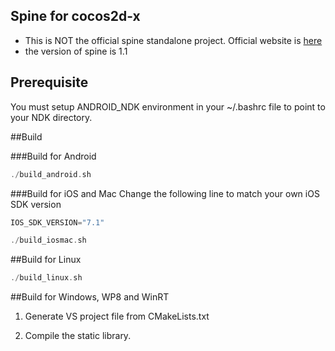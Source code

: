 ## Spine for cocos2d-x

- This is NOT the official spine standalone project. Official website
  is [here](https://github.com/EsotericSoftware/spine-runtimes/tree/master/spine-cocos2dx/3)
- the version of spine is 1.1

## Prerequisite

You must setup ANDROID_NDK environment in your ~/.bashrc file to point to your NDK directory.

##Build

###Build for Android
```cpp
./build_android.sh
```

###Build for iOS and Mac
Change the following line to match your own iOS SDK version

```cpp
IOS_SDK_VERSION="7.1"
```

```cpp
./build_iosmac.sh
```


##Build for Linux
```cpp
./build_linux.sh
```

##Build for Windows, WP8 and WinRT
1. Generate VS project file from CMakeLists.txt

2. Compile the static library.
